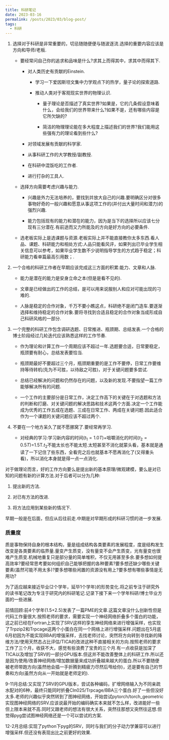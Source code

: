 ```yaml
---
title: 科研笔记
date: 2023-03-16
permalink: /posts/2023/03/blog-post/
tags:
  - 科研
---
```


1. 选择对于科研是非常重要的，切忌随随便便与随波逐流.选择的重要内容应该是方向和导师/老板.

   + 要经常问自己你的追求和品味是什么?求其上而得其中，求其中而得其下.

     + 对人类历史有贡献的Einstein.
     
       + 学习一下爱因斯坦文集中力学观点下的热学，量子论的探索道路.

       + 推动人类对于客观现实世界的物理认识.
       
         + 量子理论是否描述了真实世界?如果是，它的几条假设意味着什么，会给我们的世界带来什么?如果不是，还有哪些内容是它所欠缺的?

         + 简洁的物理理论能在多大程度上描述我们的世界?我们能用这些强有力的理论看到些什么?

     + 对领域发展有贡献的科学家.

     + 从事科研工作的大学教授/副教授.

     + 在科研中混饭吃的工作者.

     + 进行打杂的工具人.

   + 选择方向需要考虑兴趣与能力.
   
     + 兴趣是外力无法培养的，要找到并放大自己的兴趣.要明确区分对很多事物好奇的一般兴趣和愿意从事这项工作的(并付出大量时间和潜力)的强烈兴趣.
     
     + 能力包括现有的能力和潜在的能力，因为是当下的选择所以应该七分现有三分潜在.有前途而又力所能及的方向是好方向的必要条件.
  
   + 选老板实际上是选课题与资源.老板实际上并不能直接教你太多东西.看人品、课题、科研能力和相处方式:人品只能看风评，如果列出已毕业学生相关信息可以参考，如果毕业学生数不少说明指导学生的方式趋于稳定；科研能力看单篇最高引用数；.


2. 一个合格的科研工作者在早期应该完成这三方面的积累:能力、文章和人脉.

   + 能力是潜在的能力是安身立命之本(但是是看不见的).
   
   + 文章是已经做出的工作的总结，是可以用来说服别人和应对可能出现的刁难的.
   
   + 人脉是稳定的合作对象，千万不要小瞧这点，科研绝不是闭门造车.要逐渐选择和维持稳定的合作对象.要将寻找到合适且稳定的合作对象当成形成自己科研风格的一部分.

3. 一个完整的科研工作包含调研选题、日常推进、瓶颈期、总结发表.一个合格的博士阶段经过几轮迭代应该熟悉这样的工作节奏.

   + 作为理论和计算工作一个周期应该不超过一年.选题要合适，日常要稳定，瓶颈要有耐心，总结发表要恰当.
   
   + 瓶颈期最好不要超过三个月，瓶颈期重要的是工作不要停，日常工作要维持等待转机(先为不可胜，以待敌之可胜)，对于关键问题要多尝试.
   
   + 总结已经解决的问题和仍然存在的问题，以及新的发现.不要指望一篇工作能够解决所有的问题.
   
   + 一个工作的主要部分是日常工作，决定工作高下的关键在于对选题和方法的判断和打磨、对关键问题的解决思路和技术这两个方面.决定一个工作能成为优秀的工作五成在选题、三成在日常工作、两成在关键问题.因此适合作为一个课题的关键问题应该不超过两个.


4. 不要在一个地方呆久了就不愿挪窝了.要经常再学习.

   + 对经典的学习:学习新内容的时间($t_1=1.0T$)+咀嚼消化的时间($t_2=0.5T$)=1.5T.$t_2$不能太长也不能太短.太短甚至不消化就蒙头看，基本就是通读了一下记住了些东西，全看完之后也就基本不愿再消化了(又得重头看)，所以消化本身就是得一点一点消化.

对于做理论而言，好的工作方向要么是提出新的基本原理/微观建模，要么是对已知的问题有新的计算方法.对于后者可以分为几种:

1. 提出新的方法.

2. 对已有方法的改进.

3. 将方法应用到某些新的情况下.

早期一般是在后面，但应从后往前走.中期是对早期形成的科研习惯的进一步发展.

### 质量度

质是事物保持自身的根本结构，量是组成结构各类要素的发展程度，度是结构发生改变是各类要素的临界量.量变产生质变，没有量变不会产生质变，光有量变也很难产生质变.机械地重复只是部分量的简单堆积，不仅无用甚至多余.要多想如何提高效率?要经常思考要如何组织自己能够把握的各种要素?要多想还缺少哪些关键要素(虽然可能不用太多)?要多想哪些闲置的资源没有用上?要多想有哪些事情是无用功?


为了适应越来接近毕业(2个学年，延毕1个学年)的形势变化.将之前专注于研究外的读书笔记改为专注于研究内的科研笔记.记录下接下来一个学年科研/博士毕业方面的一些进展.

前情回顾:前4个学年(1.5+2.5)发表了一篇PME的文章.这篇文章没什么创新性但是代码工作量很大.按照老师的要求，需要实现一个神经网络折叠多个蛋白的功能，这之前已经在Fortran上实现了SRV这样的孪生神经网络来进行增强采样，也实现了Trpzip2和Trpcage这两个小蛋白在同一个网络上进行增强采样.问题出在5月底6月初因为不能实现BBA的增强采样，去找老师讨论，突然将方向转到寻找新的降维方法/使用天然态占比评估/TICA的改进这种不直接相关的方向.按照老师的要求工作了三个月，收获不大，感觉有些浪费了宝贵的三个月.有一点收获是加深了TICA以及增加了SRV的一部分GPU版本.但这并不能改善整体上的科研工作.所以还是因为使用/改善神经网络/增加数据量来成功折叠越来越大的蛋白.所以不要随便被老师带跑方向(虽然他会插一手折腾到精疲力尽然后甩给你)，还是要有自己的节奏和方向(虽然方向从一开始就是老师定的).

9-11月总结:又实现了SRV的GPU版本，尝试各种编码，扩增网络输入为不同亲疏水配对的6种，最终只能同时折叠Cln025/Trpcage/BBA三个蛋白.好了一些但没好太多.老师的兴趣似乎突然转到了图神经网络，开始尝试pytorch/torch_geometric实现图神经网络的SRV.应该说最开始的编码确实本来就不怎么样，改进能好一些但上限本来就不高.同时又跟老师的想法有很大关系，突然往那想又突然往这想.但觉得pyg尝试图神经网络还是一个可以尝试的方案.

12-2月总结:实现了python下pyg的SRV，同时与我们的分子动力学兼容可以进行增强采样.但还没有表现出比之前更好的效果.
